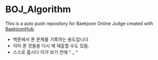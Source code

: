 # BOJ_Algorithm
This is a auto push repository for Baekjoon Online Judge created with [BaekjoonHub](https://github.com/BaekjoonHub/BaekjoonHub).

- 백준에서 푼 문제를 기록하는 용도입니다
- 이미 푼 것들을 다시 재 재출할 수도 있음.
- 스스로 풉시다 이거 보기 전에 ^ _ ^

